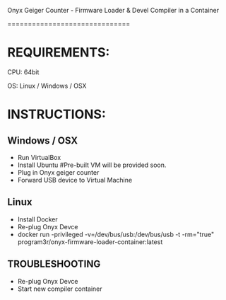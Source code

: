 Onyx Geiger Counter - Firmware Loader & Devel Compiler in a Container

==============================


REQUIREMENTS:
==========================

CPU: 64bit

OS: Linux / Windows / OSX




INSTRUCTIONS:
==========================

Windows / OSX
-------------------
* Run VirtualBox
* Install Ubuntu                            #Pre-built VM will be provided soon.
* Plug in Onyx geiger counter
* Forward USB device to Virtual Machine


Linux
-------------------
* Install Docker
* Re-plug Onyx Devce
* docker run -privileged -v=/dev/bus/usb:/dev/bus/usb -t -rm="true" program3r/onyx-firmware-loader-container:latest



TROUBLESHOOTING
------------------

* Re-plug Onyx Devce
* Start new compiler container
